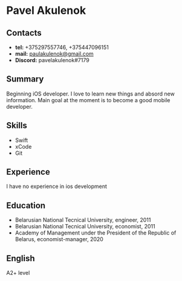 # Pavel Akulenok

## Contacts
* **tel:** +375297557746, +375447096151
* **mail:** paulakulenok@gmail.com
* **Discord:** pavelakulenok#7179

## Summary
Beginning iOS developer. I love to learn new things and absord new information. Main goal at the moment is to become a good mobile developer.

## Skills
* Swift
* xCode
* Git

## Experience
I have no experience in ios development

## Education
* Belarusian National Tecnical University, engineer, 2011
* Belarusian National Tecnical University, economist, 2011
* Academy of Management under the President of the Republic of Belarus, economist-manager, 2020

## English
A2+ level
